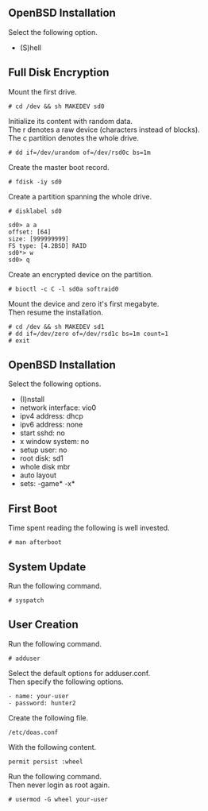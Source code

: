 OpenBSD Installation
--------------------
Select the following option.

  - (S)hell

Full Disk Encryption
--------------------
Mount the first drive.

    # cd /dev && sh MAKEDEV sd0

Initialize its content with random data.  
The r denotes a raw device (characters instead of blocks).  
The c partition denotes the whole drive.

    # dd if=/dev/urandom of=/dev/rsd0c bs=1m

Create the master boot record.

    # fdisk -iy sd0

Create a partition spanning the whole drive.

    # disklabel sd0

    sd0> a a
    offset: [64]
    size: [999999999]
    FS type: [4.2BSD] RAID
    sd0*> w
    sd0> q

Create an encrypted device on the partition.

    # bioctl -c C -l sd0a softraid0

Mount the device and zero it's first megabyte.  
Then resume the installation.

    # cd /dev && sh MAKEDEV sd1
    # dd if=/dev/zero of=/dev/rsd1c bs=1m count=1
    # exit

OpenBSD Installation
--------------------
Select the following options.

  - (I)nstall
  - network interface: vio0
  - ipv4 address: dhcp
  - ipv6 address: none
  - start sshd: no
  - x window system: no
  - setup user: no
  - root disk: sd1
  - whole disk mbr
  - auto layout
  - sets: -game\* -x\*

First Boot
----------
Time spent reading the following is well invested.

    # man afterboot

System Update
-------------
Run the following command.

    # syspatch

User Creation
-------------
Run the following command.

    # adduser

Select the default options for adduser.conf.  
Then specify the following options.

    - name: your-user
    - password: hunter2

Create the following file.

    /etc/doas.conf

With the following content.

    permit persist :wheel

Run the following command.  
Then never login as root again.

    # usermod -G wheel your-user
